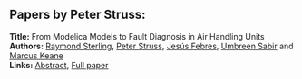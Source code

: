 <h2>Papers by Peter Struss:</h2>
<p>
<b>Title:</b> From Modelica Models to Fault Diagnosis in Air Handling Units<br />
<b>Authors:</b> <a href="../authors/author_292.html">Raymond Sterling</a>, <a href="../authors/author_295.html">Peter Struss</a>, <a href="../authors/author_87.html">Jesús Febres</a>, <a href="../authors/author_264.html">Umbreen Sabir</a> and <a href="../authors/author_157.html">Marcus Keane</a><br />
<b>Links:</b> <a href="../abstracts/abstract_48.pdf">Abstract</a>, <a href="../submissions/ECP14096447_SterlingStrussFebresSabirKeane.pdf">Full paper</a>
</p>